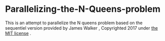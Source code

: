 # Parallelizing-the-N-Queens-problem
This is an attempt to parallelize the N queens problem based on the sequentiel version provided by James Walker , Copyrighted 2017 under [the MIT license](http://www.opensource.org/licenses/mit-license.php) .

